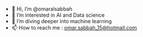 - 👋 Hi, I’m @omaralsabbah
- 👀 I’m interested in AI and Data science
- 🌱 I’m diving deeper into machine learning 
- 📫 How to reach me : omar.sabbah_15@hotmail.com

<!---
omaralsabbah/omaralsabbah is a ✨ special ✨ repository because its `README.md` (this file) appears on your GitHub profile.
You can click the Preview link to take a look at your changes.
--->
